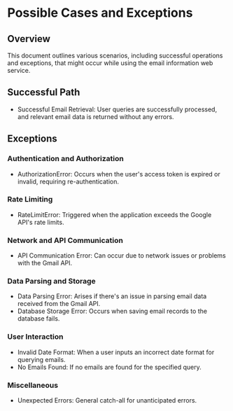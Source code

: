 # Possible Cases and Exceptions

## Overview
This document outlines various scenarios, including successful operations and exceptions, that might occur while using the email information web service.

## Successful Path
- Successful Email Retrieval: User queries are successfully processed, and relevant email data is returned without any errors.
## Exceptions
### Authentication and Authorization
- AuthorizationError: Occurs when the user's access token is expired or invalid, requiring re-authentication.
### Rate Limiting
- RateLimitError: Triggered when the application exceeds the Google API's rate limits.
### Network and API Communication
- API Communication Error: Can occur due to network issues or problems with the Gmail API.
### Data Parsing and Storage
- Data Parsing Error: Arises if there's an issue in parsing email data received from the Gmail API.
- Database Storage Error: Occurs when saving email records to the database fails.
### User Interaction
- Invalid Date Format: When a user inputs an incorrect date format for querying emails.
- No Emails Found: If no emails are found for the specified query.
### Miscellaneous
- Unexpected Errors: General catch-all for unanticipated errors.
